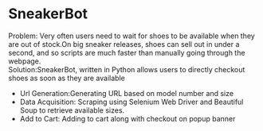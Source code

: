 <h1><a id="SneakerBot_0"></a>SneakerBot</h1>
<p>Problem: Very often users need to wait for shoes to be available when they are out of stock.On big sneaker releases, shoes can sell out in under a second, and so scripts are much faster than manually going through the webpage.<br>
Solution:SneakerBot, written in Python allows users to directly checkout shoes as soon as they are available</p>
<ul>
<li>Url Generation:Generating URL based on model number and size</li>
<li>Data Acquisition: Scraping using Selenium Web Driver and Beautiful Soup to retrieve available sizes.</li>
<li>Add to Cart: Adding to cart along with checkout on popup banner</li>
</ul>
